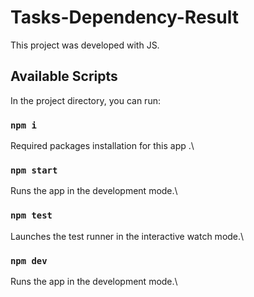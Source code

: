 # Tasks-Dependency-Result

This project was developed with JS.

## Available Scripts

In the project directory, you can run:

### `npm i`

Required packages installation for this app .\

### `npm start`

Runs the app in the development mode.\

### `npm test`

Launches the test runner in the interactive watch mode.\

### `npm dev`

Runs the app in the development mode.\

